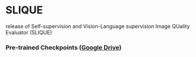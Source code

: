 # SLIQUE
 release of Self-supervision and Vision-Language supervision Image QUality Evaluator (SLIQUE)


### Pre-trained Checkpoints ([Google Drive](https://drive.google.com/file/d/1ojqygcMJMttAi6yb9woaHBvG1Bov4q9z/view?usp=sharing))


